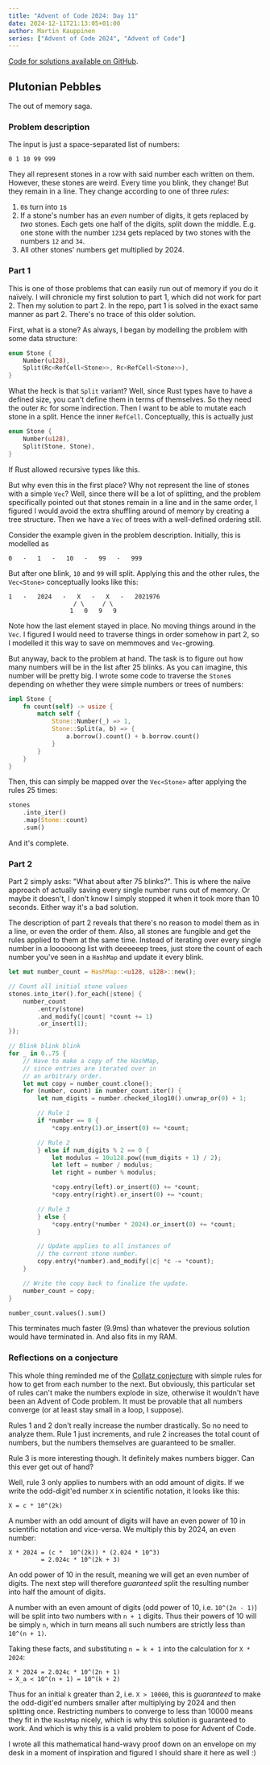 ```yaml
---
title: "Advent of Code 2024: Day 11"
date: 2024-12-11T21:13:05+01:00
author: Martin Kauppinen
series: ["Advent of Code 2024", "Advent of Code"]
---
```


[Code for solutions available on
GitHub](https://github.com/martinkauppinen/aoc-2024).

## Plutonian Pebbles

The out of memory saga.

### Problem description

The input is just a space-separated list of numbers:

```
0 1 10 99 999
```

They all represent stones in a row with said number each written on them.
However, these stones are weird. Every time you blink, they change! But they
remain in a line. They change according to one of three _rules_:

1. `0`s turn into `1`s
2. If a stone's number has an _even_ number of digits, it gets replaced by _two_
   stones. Each gets one half of the digits, split down the middle. E.g. one
   stone with the number `1234` gets replaced by two stones with the numbers
   `12` and `34`.
3. All other stones' numbers get multiplied by 2024.

### Part 1
This is one of those problems that can easily run out of memory if you do it
naïvely. I will chronicle my first solution to part 1, which did not work for
part 2. Then my solution to part 2. In the repo, part 1 is solved in the exact
same manner as part 2. There's no trace of this older solution.

First, what is a stone? As always, I began by modelling the problem with some
data structure:

```rust
enum Stone {
    Number(u128),
    Split(Rc<RefCell<Stone>>, Rc<RefCell<Stone>>),
}
```

What the heck is that `Split` variant? Well, since Rust types have to have a
defined size, you can't define them in terms of themselves. So they need the
outer `Rc` for some indirection. Then I want to be able to mutate each stone in
a split. Hence the inner `RefCell`. Conceptually, this is actually just

```rust
enum Stone {
    Number(u128),
    Split(Stone, Stone),
}
```

If Rust allowed recursive types like this.

But why even this in the first place? Why not represent the line of stones with 
a simple `Vec`? Well, since there will be a lot of splitting, and the problem
specifically pointed out that stones remain in a line and in the same order, I
figured I would avoid the extra shuffling around of memory by creating a tree
structure. Then we have a `Vec` of trees with a well-defined ordering still.

Consider the example given in the problem description. Initially, this is
modelled as

```
0   -   1   -   10   -   99   -   999
```

But after one blink, `10` and `99` will split. Applying this and the other
rules, the `Vec<Stone>` conceptually looks like this:

```
1   -   2024   -   X   -   X   -   2021976
                  / \     / \
                 1   0   9   9
```

Note how the last element stayed in place. No moving things around in the `Vec`.
I figured I would need to traverse things in order somehow in part 2, so I
modelled it this way to save on memmoves and `Vec`-growing.

But anyway, back to the problem at hand. The task is to figure out how many
numbers will be in the list after 25 blinks. As you can imagine, this number
will be pretty big. I wrote some code to traverse the `Stone`s depending on
whether they were simple numbers or trees of numbers:

```rust
impl Stone {
    fn count(self) -> usize {
        match self {
            Stone::Number(_) => 1,
            Stone::Split(a, b) => {
                a.borrow().count() + b.borrow.count()
            }
        }
    }
}
```

Then, this can simply be mapped over the `Vec<Stone>` after applying the rules
25 times:

```rust
stones
    .into_iter()
    .map(Stone::count)
    .sum()
```

And it's complete.

### Part 2

Part 2 simply asks: "What about after 75 blinks?". This is where the naïve
approach of actually saving every single number runs out of memory. Or maybe it
doesn't, I don't know I simply stopped it when it took more than 10 seconds.
Either way it's a bad solution.

The description of part 2 reveals that there's no reason to model them as in a
line, or even the order of them. Also, all stones are fungible and get the rules
applied to them at the same time. Instead of iterating over every single number
in a loooooong list with deeeeeep trees, just store the count of each number
you've seen in a `HashMap` and update it every blink.

```rust
let mut number_count = HashMap::<u128, u128>::new();

// Count all initial stone values
stones.into_iter().for_each(|stone| {
    number_count
        .entry(stone)
        .and_modify(|count| *count += 1)
        .or_insert(1);
});

// Blink blink blink
for _ in 0..75 {
    // Have to make a copy of the HashMap,
    // since entries are iterated over in
    // an arbitrary order.
    let mut copy = number_count.clone();
    for (number, count) in number_count.iter() {
        let num_digits = number.checked_ilog10().unwrap_or(0) + 1;

        // Rule 1
        if *number == 0 {
            *copy.entry(1).or_insert(0) += *count;

        // Rule 2
        } else if num_digits % 2 == 0 {
            let modulus = 10u128.pow((num_digits + 1) / 2);
            let left = number / modulus;
            let right = number % modulus;

            *copy.entry(left).or_insert(0) += *count;
            *copy.entry(right).or_insert(0) += *count;

        // Rule 3
        } else {
            *copy.entry(*number * 2024).or_insert(0) += *count;
        }

        // Update applies to all instances of
        // the current stone number.
        copy.entry(*number).and_modify(|c| *c -= *count);
    }

    // Write the copy back to finalize the update.
    number_count = copy;
}

number_count.values().sum()
```

This terminates much faster (9.9ms) than whatever the previous solution would
have terminated in. And also fits in my RAM.

### Reflections on a conjecture

This whole thing reminded me of the [Collatz
conjecture](https://en.wikipedia.org/wiki/Collatz_conjecture) with simple rules
for how to get from each number to the next. But obviously, this particular set
of rules can't make the numbers explode in size, otherwise it wouldn't have been
an Advent of Code problem. It must be provable that all numbers converge (or at
least stay small in a loop, I suppose).

Rules 1 and 2 don't really increase the number drastically. So no need to
analyze them. Rule 1 just increments, and rule 2 increases the total count of
numbers, but the numbers themselves are guaranteed to be smaller.

Rule 3 is more interesting though. It definitely makes numbers bigger. Can this
ever get out of hand?

Well, rule 3 only applies to numbers with an odd amount of digits. If we write
the odd-digit'ed number `X` in scientific notation, it looks like this:

```
X = c * 10^(2k)
```

A number with an odd amount of digits will have an even power of 10 in
scientific notation and vice-versa. We multiply this by 2024, an even number:

```
X * 2024 = (c *  10^(2k)) * (2.024 * 10^3)
         = 2.024c * 10^(2k + 3)
```

An odd power of 10 in the result, meaning we will get an even number of digits.
The next step will therefore _guaranteed_ split the resulting number into half
the amount of digits.

A number with an even amount of digits (odd power of 10, i.e. `10^(2n - 1)`)
will be split into two numbers with `n + 1` digits. Thus their powers of 10 will
be simply `n`, which in turn means all such numbers are strictly less than
`10^(n + 1)`.

Taking these facts, and substituting `n = k + 1` into the calculation for `X *
2024`:

```
X * 2024 = 2.024c * 10^(2n + 1)
→ X_a < 10^(n + 1) = 10^(k + 2)
```

Thus for an initial `k` greater than 2, i.e. `X > 10000`, this is _guaranteed_ to
make the odd-digit'ed numbers smaller after multiplying by 2024 and then
splitting once. Restricting numbers to converge to less than 10000 means they
fit in the `HashMap` nicely, which is why this solution is guaranteed to work.
And which is why this is a valid problem to pose for Advent of Code.

I wrote all this mathematical hand-wavy proof down on an envelope on my desk in
a moment of inspiration and figured I should share it here as well :)
